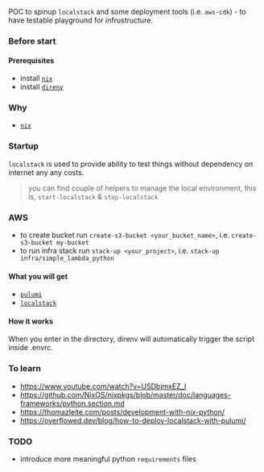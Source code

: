 POC to spinup `localstack` and some deployment tools (i.e. `aws-cdk`) - to have testable playground for infrustructure.

### Before start 
#### Prerequisites
* install [`nix`](https://nixos.org/download.html)
* install [`direnv`](https://direnv.net/)

### Why
* [`nix`](https://gist.github.com/joepie91/9fdaf8244b0a83afcce204e6da127c7d)

### Startup
`localstack` is used to provide ability to test things without dependency on internet any any costs.
> you can find couple of helpers to manage the local environment, this is, `start-localstack` & `stop-localstack`

### AWS
* to create bucket run `create-s3-bucket <your_bucket_name>`, i.e. `create-s3-bucket my-bucket`
* to run infra stack run `stack-up <your_project>`, i.e. `stack-up infra/simple_lambda_python`

#### What you will get
* [`pulumi`](https://github.com/pulumi/pulumi)
* [`localstack`](https://github.com/localstack/localstack)

#### How it works
When you enter in the directory, direnv will automatically trigger the script inside .envrc.

### To learn
* https://www.youtube.com/watch?v=USDbjmxEZ_I
* https://github.com/NixOS/nixpkgs/blob/master/doc/languages-frameworks/python.section.md
* https://thomazleite.com/posts/development-with-nix-python/
* https://overflowed.dev/blog/how-to-deploy-localstack-with-pulumi/

### TODO
* introduce more meaningful python `requirements` files